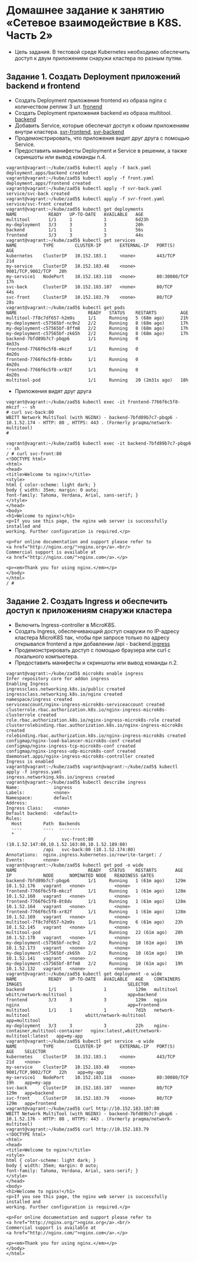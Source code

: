 # Домашнее задание к занятию «Сетевое взаимодействие в K8S. Часть 2»
- Цель задания. В тестовой среде Kubernetes необходимо обеспечить доступ к двум приложениям снаружи кластера по разным путям.
## Задание 1. Создать Deployment приложений backend и frontend
- Создать Deployment приложения frontend из образа nginx с количеством реплик 3 шт. [fronend](https://github.com/EVolgina/kuber5/blob/main/front.yaml)
- Создать Deployment приложения backend из образа multitool. [backend](https://github.com/EVolgina/kuber5/blob/main/back.yaml)
- Добавить Service, которые обеспечат доступ к обоим приложениям внутри кластера. [svr-frontend](), [svr-backend](https://github.com/EVolgina/kuber5/blob/main/svr-back.yaml)
- Продемонстрировать, что приложения видят друг друга с помощью Service.
- Предоставить манифесты Deployment и Service в решении, а также скриншоты или вывод команды п.4.
```
vagrant@vagrant:~/kube/zad5$ kubectl apply -f back.yaml
deployment.apps/backend created
vagrant@vagrant:~/kube/zad5$ kubectl apply -f front.yaml
deployment.apps/frontend created
vagrant@vagrant:~/kube/zad5$ kubectl apply -f svr-back.yaml
service/svc-back created
vagrant@vagrant:~/kube/zad5$ kubectl apply -f svr-front.yaml
service/svc-front created
vagrant@vagrant:~/kube/zad5$ kubectl get deployments
NAME            READY   UP-TO-DATE   AVAILABLE   AGE
multitool       1/1     1            1           6d23h
my-deployment   3/3     3            3           20h
backend         1/1     1            1           56s
frontend        3/3     3            3           44s
vagrant@vagrant:~/kube/zad5$ kubectl get services
NAME          TYPE        CLUSTER-IP       EXTERNAL-IP   PORT(S)             AGE
kubernetes    ClusterIP   10.152.183.1     <none>        443/TCP             21d
my-service    ClusterIP   10.152.183.48    <none>        9001/TCP,9002/TCP   20h
my-service1   NodePort    10.152.183.118   <none>        80:30080/TCP        17h
svc-back      ClusterIP   10.152.183.107   <none>        80/TCP              44s
svc-front     ClusterIP   10.152.183.79    <none>        80/TCP              28s
vagrant@vagrant:~/kube/zad5$ kubectl get pods
NAME                           READY   STATUS    RESTARTS         AGE
multitool-7f8c7df657-h2m9s     1/1     Running   5 (68m ago)      21h
my-deployment-c57565bf-nc9n2   2/2     Running   8 (68m ago)      17h
my-deployment-c57565bf-8ffm8   2/2     Running   8 (68m ago)      17h
my-deployment-c57565bf-zk65h   2/2     Running   8 (68m ago)      17h
backend-7bfd89b7c7-pbqp6       1/1     Running   0                4m33s
frontend-7766f6c5f8-mkczf      1/1     Running   0                4m20s
frontend-7766f6c5f8-8t8dv      1/1     Running   0                4m20s
frontend-7766f6c5f8-xr82f      1/1     Running   0                4m20s
multitool-pod                  1/1     Running   20 (2m31s ago)   18h
```
- Приложения видят друг друга
```
vagrant@vagrant:~/kube/zad5$ kubectl exec -it frontend-7766f6c5f8-mkczf -- sh
# curl svc-back:80
WBITT Network MultiTool (with NGINX) - backend-7bfd89b7c7-pbqp6 - 10.1.52.174 - HTTP: 80 , HTTPS: 443 . (Formerly praqma/network-multitool)
#
```
```
vagrant@vagrant:~/kube/zad5$ kubectl exec -it backend-7bfd89b7c7-pbqp6 -- sh
/ # curl svc-front:80
<!DOCTYPE html>
<html>
<head>
<title>Welcome to nginx!</title>
<style>
html { color-scheme: light dark; }
body { width: 35em; margin: 0 auto;
font-family: Tahoma, Verdana, Arial, sans-serif; }
</style>
</head>
<body>
<h1>Welcome to nginx!</h1>
<p>If you see this page, the nginx web server is successfully installed and
working. Further configuration is required.</p>

<p>For online documentation and support please refer to
<a href="http://nginx.org/">nginx.org</a>.<br/>
Commercial support is available at
<a href="http://nginx.com/">nginx.com</a>.</p>

<p><em>Thank you for using nginx.</em></p>
</body>
</html>
/ #
```
## Задание 2. Создать Ingress и обеспечить доступ к приложениям снаружи кластера
- Включить Ingress-controller в MicroK8S.
- Создать Ingress, обеспечивающий доступ снаружи по IP-адресу кластера MicroK8S так, чтобы при запросе только по адресу открывался frontend а при добавлении /api - backend.[ingress](https://github.com/EVolgina/kuber5/blob/main/ingress.yaml)
- Продемонстрировать доступ с помощью браузера или curl с локального компьютера.
- Предоставить манифесты и скриншоты или вывод команды п.2.
```
vagrant@vagrant:~/kube/zad5$ microk8s enable ingress
Infer repository core for addon ingress
Enabling Ingress
ingressclass.networking.k8s.io/public created
ingressclass.networking.k8s.io/nginx created
namespace/ingress created
serviceaccount/nginx-ingress-microk8s-serviceaccount created
clusterrole.rbac.authorization.k8s.io/nginx-ingress-microk8s-clusterrole created
role.rbac.authorization.k8s.io/nginx-ingress-microk8s-role created
clusterrolebinding.rbac.authorization.k8s.io/nginx-ingress-microk8s created
rolebinding.rbac.authorization.k8s.io/nginx-ingress-microk8s created
configmap/nginx-load-balancer-microk8s-conf created
configmap/nginx-ingress-tcp-microk8s-conf created
configmap/nginx-ingress-udp-microk8s-conf created
daemonset.apps/nginx-ingress-microk8s-controller created
Ingress is enabled
vagrant@vagrant:~/kube/zad5$ vagrant@vagrant:~/kube/zad5$ kubectl apply -f ingress.yaml
ingress.networking.k8s.io/ingress created
vagrant@vagrant:~/kube/zad5$ kubectl describe ingress
Name:             ingress
Labels:           <none>
Namespace:        default
Address:
Ingress Class:    <none>
Default backend:  <default>
Rules:
  Host        Path  Backends
  ----        ----  --------
  *
              /      svc-front:80 (10.1.52.147:80,10.1.52.163:80,10.1.52.189:80)
              /api   svc-back:80 (10.1.52.174:80)
Annotations:  nginx.ingress.kubernetes.io/rewrite-target: /
Events:       <none>
vagrant@vagrant:~/kube/zad5$ kubectl get pod -o wide
NAME                           READY   STATUS    RESTARTS       AGE    IP            NODE      NOMINATED NODE   READINESS GATES
backend-7bfd89b7c7-pbqp6       1/1     Running   1 (61m ago)    129m   10.1.52.176   vagrant   <none>           <none>
frontend-7766f6c5f8-mkczf      1/1     Running   1 (61m ago)    128m   10.1.52.160   vagrant   <none>           <none>
frontend-7766f6c5f8-8t8dv      1/1     Running   1 (61m ago)    128m   10.1.52.164   vagrant   <none>           <none>
frontend-7766f6c5f8-xr82f      1/1     Running   1 (61m ago)    128m   10.1.52.169   vagrant   <none>           <none>
multitool-7f8c7df657-h2m9s     1/1     Running   6 (61m ago)    23h    10.1.52.145   vagrant   <none>           <none>
multitool-pod                  1/1     Running   22 (61m ago)   20h    10.1.52.178   vagrant   <none>           <none>
my-deployment-c57565bf-nc9n2   2/2     Running   10 (61m ago)   19h    10.1.52.173   vagrant   <none>           <none>
my-deployment-c57565bf-zk65h   2/2     Running   10 (61m ago)   19h    10.1.52.141   vagrant   <none>           <none>
my-deployment-c57565bf-8ffm8   2/2     Running   10 (61m ago)   19h    10.1.52.132   vagrant   <none>           <none>
vagrant@vagrant:~/kube/zad5$ kubectl get deployment -o wide
NAME            READY   UP-TO-DATE   AVAILABLE   AGE    CONTAINERS                            IMAGES                                        SELECTOR
backend         1/1     1            1           129m   multitool                             wbitt/network-multitool                       app=backend
frontend        3/3     3            3           129m   nginx                                 nginx                                         app=frontend
multitool       1/1     1            1           7d1h   network-multitool                     wbitt/network-multitool                       app=multitool
my-deployment   3/3     3            3           22h    nginx-container,multitool-container   nginx:latest,wbitt/network-multitool:latest   app=my-app
vagrant@vagrant:~/kube/zad5$ kubectl get service -o wide
NAME          TYPE        CLUSTER-IP       EXTERNAL-IP   PORT(S)             AGE    SELECTOR
kubernetes    ClusterIP   10.152.183.1     <none>        443/TCP             21d    <none>
my-service    ClusterIP   10.152.183.48    <none>        9001/TCP,9002/TCP   22h    app=my-app
my-service1   NodePort    10.152.183.118   <none>        80:30080/TCP        19h    app=my-app
svc-back      ClusterIP   10.152.183.107   <none>        80/TCP              129m   app=backend
svc-front     ClusterIP   10.152.183.79    <none>        80/TCP              129m   app=frontend
vagrant@vagrant:~/kube/zad5$ curl http://10.152.183.107:80
WBITT Network MultiTool (with NGINX) - backend-7bfd89b7c7-pbqp6 - 10.1.52.176 - HTTP: 80 , HTTPS: 443 . (Formerly praqma/network-multitool)
vagrant@vagrant:~/kube/zad5$ curl http://10.152.183.79
<!DOCTYPE html>
<html>
<head>
<title>Welcome to nginx!</title>
<style>
html { color-scheme: light dark; }
body { width: 35em; margin: 0 auto;
font-family: Tahoma, Verdana, Arial, sans-serif; }
</style>
</head>
<body>
<h1>Welcome to nginx!</h1>
<p>If you see this page, the nginx web server is successfully installed and
working. Further configuration is required.</p>

<p>For online documentation and support please refer to
<a href="http://nginx.org/">nginx.org</a>.<br/>
Commercial support is available at
<a href="http://nginx.com/">nginx.com</a>.</p>

<p><em>Thank you for using nginx.</em></p>
</body>
</html>
```
